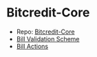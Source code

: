 # Bitcredit-Core

* Repo: [Bitcredit-Core](https://github.com/BitcreditProtocol/Bitcredit-Core)
* [Bill Validation Scheme](./bill_validation.md)
* [Bill Actions](./bill_actions.md)
